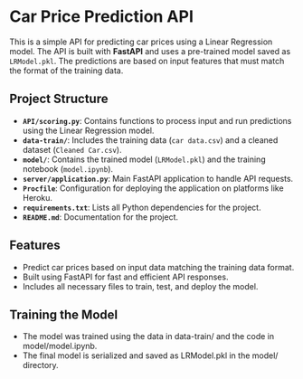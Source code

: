 # Car Price Prediction API

This is a simple API for predicting car prices using a Linear Regression model. The API is built with **FastAPI** and uses a pre-trained model saved as `LRModel.pkl`. The predictions are based on input features that must match the format of the training data.

## Project Structure

- **`API/scoring.py`**: Contains functions to process input and run predictions using the Linear Regression model.
- **`data-train/`**: Includes the training data (`car data.csv`) and a cleaned dataset (`Cleaned Car.csv`).
- **`model/`**: Contains the trained model (`LRModel.pkl`) and the training notebook (`model.ipynb`).
- **`server/application.py`**: Main FastAPI application to handle API requests.
- **`Procfile`**: Configuration for deploying the application on platforms like Heroku.
- **`requirements.txt`**: Lists all Python dependencies for the project.
- **`README.md`**: Documentation for the project.

## Features

- Predict car prices based on input data matching the training data format.
- Built using FastAPI for fast and efficient API responses.
- Includes all necessary files to train, test, and deploy the model.


## Training the Model
- The model was trained using the data in data-train/ and the code in model/model.ipynb.
- The final model is serialized and saved as LRModel.pkl in the model/ directory.
